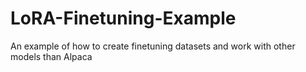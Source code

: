 # LoRA-Finetuning-Example
An example of how to create finetuning datasets and work with other models than Alpaca
